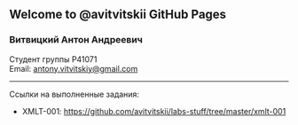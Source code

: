 ## Welcome to @avitvitskii GitHub Pages

### Витвицкий Антон Андреевич
Студент группы P41071 \
Email: <antony.vitvitskiy@gmail.com>
____________________________________________
Ссылки на выполненные задания:
* XMLT-001: <https://github.com/avitvitskii/labs-stuff/tree/master/xmlt-001>

